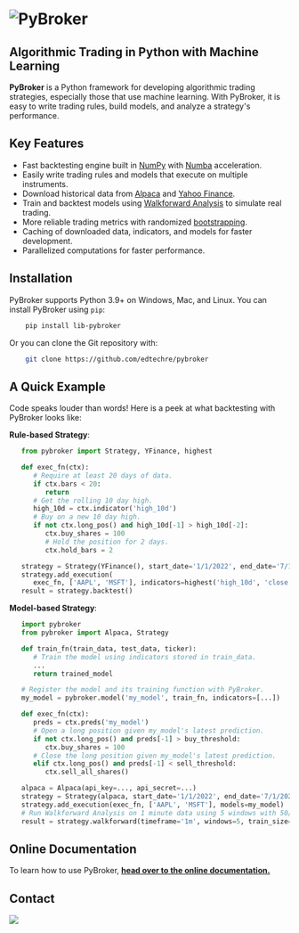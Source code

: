 <h1>
    <img src="https://github.com/edtechre/pybroker/blob/master/docs/_static/pybroker-logo.png?raw=true" alt="PyBroker">
</h1>

## Algorithmic Trading in Python with Machine Learning

**PyBroker** is a Python framework for developing algorithmic trading
strategies, especially those that use machine learning. With PyBroker, it is
easy to write trading rules, build models, and analyze a strategy's
performance.

## Key Features

- Fast backtesting engine built in [NumPy](https://numpy.org/) with [Numba](https://numba.pydata.org/) acceleration.
- Easily write trading rules and models that execute on multiple instruments.
- Download historical data from [Alpaca](https://alpaca.markets/) and [Yahoo Finance](https://finance.yahoo.com/).
- Train and backtest models using [Walkforward Analysis](https://www.pybroker.com/en/latest/notebooks/6.%20Training%20a%20Model.html#Walkforward-Analysis) to simulate real trading.
- More reliable trading metrics with randomized [bootstrapping](https://en.wikipedia.org/wiki/Bootstrapping_(statistics)).
- Caching of downloaded data, indicators, and models for faster development.
- Parallelized computations for faster performance.

## Installation

PyBroker supports Python 3.9+ on Windows, Mac, and Linux. You can install
PyBroker using ``pip``:

```bash
    pip install lib-pybroker
```

Or you can clone the Git repository with:

```bash
    git clone https://github.com/edtechre/pybroker
```

## A Quick Example

Code speaks louder than words! Here is a peek at what backtesting with PyBroker
looks like:

**Rule-based Strategy**:

```python
   from pybroker import Strategy, YFinance, highest

   def exec_fn(ctx):
      # Require at least 20 days of data.
      if ctx.bars < 20:
         return
      # Get the rolling 10 day high.
      high_10d = ctx.indicator('high_10d')
      # Buy on a new 10 day high.
      if not ctx.long_pos() and high_10d[-1] > high_10d[-2]:
         ctx.buy_shares = 100
         # Hold the position for 2 days.
         ctx.hold_bars = 2

   strategy = Strategy(YFinance(), start_date='1/1/2022', end_date='7/1/2022')
   strategy.add_execution(
      exec_fn, ['AAPL', 'MSFT'], indicators=highest('high_10d', 'close', period=10))
   result = strategy.backtest()
```

**Model-based Strategy**:

```python
   import pybroker
   from pybroker import Alpaca, Strategy

   def train_fn(train_data, test_data, ticker):
      # Train the model using indicators stored in train_data.
      ...
      return trained_model

   # Register the model and its training function with PyBroker.
   my_model = pybroker.model('my_model', train_fn, indicators=[...])

   def exec_fn(ctx):
      preds = ctx.preds('my_model')
      # Open a long position given my_model's latest prediction.
      if not ctx.long_pos() and preds[-1] > buy_threshold:
         ctx.buy_shares = 100
      # Close the long position given my_model's latest prediction.
      elif ctx.long_pos() and preds[-1] < sell_threshold:
         ctx.sell_all_shares()

   alpaca = Alpaca(api_key=..., api_secret=...)
   strategy = Strategy(alpaca, start_date='1/1/2022', end_date='7/1/2022')
   strategy.add_execution(exec_fn, ['AAPL', 'MSFT'], models=my_model)
   # Run Walkforward Analysis on 1 minute data using 5 windows with 50/50 train/test data.
   result = strategy.walkforward(timeframe='1m', windows=5, train_size=0.5)
```

## Online Documentation

To learn how to use PyBroker, [**head over to the online documentation.**](http://www.pybroker.com)

## Contact

<img src="https://github.com/edtechre/pybroker/blob/master/docs/_static/email-image.png?raw=true">
